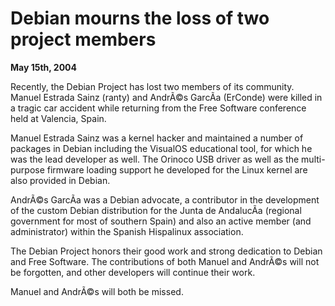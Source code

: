 
Debian mourns the loss of two project members
=============================================


**May 15th, 2004**


Recently, the Debian Project has lost two members of its community.
Manuel Estrada Sainz (ranty) and AndrÃ©s GarcÃ­a (ErConde) were killed in
a tragic car accident while returning from the Free Software conference
held at Valencia, Spain.


Manuel Estrada Sainz was a kernel hacker and maintained a number of
packages in Debian including the VisualOS educational tool, for which he
was the lead developer as well. The Orinoco USB driver as well as the
multi-purpose firmware loading support he developed for the Linux kernel
are also provided in Debian.


AndrÃ©s GarcÃ­a was a Debian advocate, a contributor in the development of
the custom Debian distribution for the Junta de AndalucÃ­a (regional
government for most of southern Spain) and also an active member (and
administrator) within the Spanish Hispalinux association.


The Debian Project honors their good work and strong dedication to
Debian and Free Software. The contributions of both Manuel and AndrÃ©s
will not be forgotten, and other developers will continue their work.


Manuel and AndrÃ©s will both be missed.



